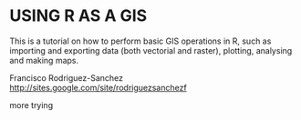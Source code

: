 USING R AS A GIS
========================================================

This is a tutorial on how to perform basic GIS operations in R, such as importing and exporting data (both vectorial and raster), plotting, analysing and making maps.

Francisco Rodriguez-Sanchez   
http://sites.google.com/site/rodriguezsanchezf

more trying